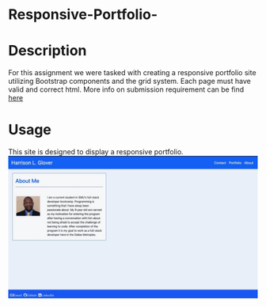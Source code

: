 # Responsive-Portfolio-
# Description 

For this assignment we were tasked with creating a responsive portfolio site utilizing Bootstrap components and the grid system.  Each page must have valid and correct html.  More info on submission requirement can be find [here](https://github.com/Glove1911/Responsive-Portfolio-/blob/main/README%20copy.md)
# Usage

This site is designed to display a responsive portfolio.
<img src="https://github.com/Glove1911/Responsive-Portfolio-/blob/main/images/2BAD70DD-C8CA-420B-8B51-922B83058162_1_105_c.jpeg" width="900">
